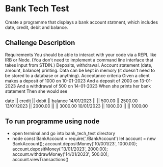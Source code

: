 # Bank Tech Test

Create a programme that displays a bank account statment, which includes date, credit, debit and balance.

## Challenge Description
Requirements
You should be able to interact with your code via a REPL like IRB or Node. (You don't need to implement a command line interface that takes input from STDIN.)
Deposits, withdrawal.
Account statement (date, amount, balance) printing.
Data can be kept in memory (it doesn't need to be stored to a database or anything).
Acceptance criteria
Given a client makes a deposit of 1000 on 10-01-2023
And a deposit of 2000 on 13-01-2023
And a withdrawal of 500 on 14-01-2023
When she prints her bank statement
Then she would see

date || credit || debit || balance
14/01/2023 || || 500.00 || 2500.00
13/01/2023 || 2000.00 || || 3000.00
10/01/2023 || 1000.00 || || 1000.00

## To run programme using node
- open terminal and go into bank_tech_test directory
- node
const BankAccount = require('./BankAccount')
let account = new BankAccount();
account.depositMoney('10/001/23', 1000.00);
account.depositMoney('13/01/2023', 2000.00);
account.withdrawMoney('14/01/2023', 500.00);
account.viewTransactions()


